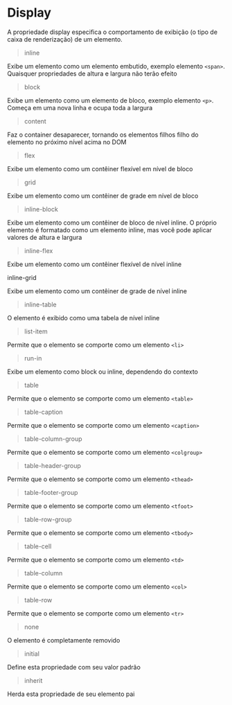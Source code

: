 # Display

A propriedade display especifica o comportamento de exibição (o tipo de caixa de renderização) de um elemento.

> inline

Exibe um elemento como um elemento embutido, exemplo elemento `<span>`. Quaisquer propriedades de altura e largura não terão efeito

> block 

Exibe um elemento como um elemento de bloco, exemplo elemento `<p>`. Começa em uma nova linha e ocupa toda a largura

> content 

Faz o container desaparecer, tornando os elementos filhos filho do elemento no próximo nível acima no DOM

> flex 

Exibe um elemento como um contêiner flexível em nível de bloco

> grid
 
Exibe um elemento como um contêiner de grade em nível de bloco

> inline-block 
  
Exibe um elemento como um contêiner de bloco de nível inline. O próprio elemento é formatado como um elemento inline, mas você pode aplicar valores de altura e largura

> inline-flex 

Exibe um elemento como um contêiner flexível de nível inline

inline-grid 

Exibe um elemento como um contêiner de grade de nível inline

> inline-table 

O elemento é exibido como uma tabela de nível inline

> list-item 

Permite que o elemento se comporte como um elemento `<li>`

> run-in 
  
Exibe um elemento como block ou inline, dependendo do contexto

> table 
  
Permite que o elemento se comporte como um elemento `<table>`

> table-caption 
  
Permite que o elemento se comporte como um elemento `<caption>`

> table-column-group 
  
Permite que o elemento se comporte como um elemento `<colgroup>`

> table-header-group 
  
Permite que o elemento se comporte como um elemento `<thead>`

> table-footer-group 
  
Permite que o elemento se comporte como um elemento `<tfoot>`

> table-row-group 
  
Permite que o elemento se comporte como um elemento `<tbody>`

> table-cell 

Permite que o elemento se comporte como um elemento `<td>`
  
> table-column 

Permite que o elemento se comporte como um elemento `<col>`
  
> table-row 

Permite que o elemento se comporte como um elemento `<tr>`

> none 

O elemento é completamente removido

> initial 

Define esta propriedade com seu valor padrão

> inherit 

Herda esta propriedade de seu elemento pai

